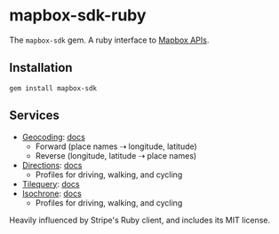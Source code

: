 # mapbox-sdk-ruby

The `mapbox-sdk` gem. A ruby interface to [Mapbox APIs](https://www.mapbox.com/developers/api/).

## Installation

```
gem install mapbox-sdk
```

## Services

* [Geocoding](https://www.mapbox.com/api-documentation/#geocoding): [docs]()
  * Forward (place names ⇢  longitude, latitude)
  * Reverse (longitude, latitude ⇢ place names)
* [Directions](https://www.mapbox.com/api-documentation/#directions): [docs]()
  * Profiles for driving, walking, and cycling
* [Tilequery](https://www.mapbox.com/api-documentation/#tilequery): [docs]()
* [Isochrone](https://www.mapbox.com/api-documentation/#isochrone): [docs]()
  * Profiles for driving, walking, and cycling

Heavily influenced by Stripe's Ruby client, and includes its MIT license.